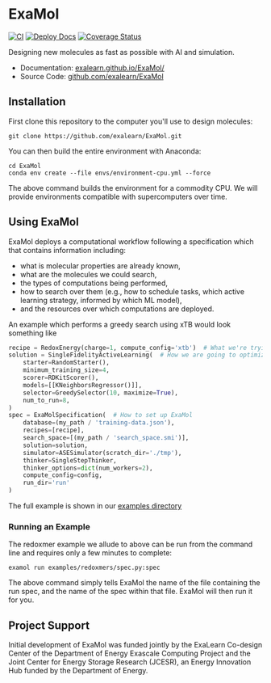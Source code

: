 # ExaMol
[![CI](https://github.com/exalearn/ExaMol/actions/workflows/python-app.yml/badge.svg)](https://github.com/exalearn/ExaMol/actions/workflows/python-app.yml)
[![Deploy Docs](https://github.com/exalearn/ExaMol/actions/workflows/gh-pages.yml/badge.svg)](https://exalearn.github.io/ExaMol/)
[![Coverage Status](https://coveralls.io/repos/github/exalearn/ExaMol/badge.svg?branch=main)](https://coveralls.io/github/exalearn/ExaMol?branch=main)

Designing new molecules as fast as possible with AI and simulation.

- Documentation: [exalearn.github.io/ExaMol/](https://exalearn.github.io/ExaMol/)
- Source Code: [github.com/exalearn/ExaMol](https://github.com/exalearn/ExaMol)

## Installation

First clone this repository to the computer you'll use to design molecules:

```commandline
git clone https://github.com/exalearn/ExaMol.git
```

You can then build the entire environment with Anaconda:

```commandline
cd ExaMol
conda env create --file envs/environment-cpu.yml --force
```

The above command builds the environment for a commodity CPU. 
We will provide environments compatible with supercomputers over time.

## Using ExaMol

ExaMol deploys a computational workflow following a specification which that contains information including:
- what is molecular properties are already known,
- what are the molecules we could search,
- the types of computations being performed,
- how to search over them (e.g., how to schedule tasks, which active learning strategy, informed by which ML model),
- and the resources over which computations are deployed.

An example which performs a greedy search using xTB would look something like

```python
recipe = RedoxEnergy(charge=1, compute_config='xtb')  # What we're trying to optimize
solution = SingleFidelityActiveLearning(  # How we are going to optimize it
    starter=RandomStarter(),
    minimum_training_size=4,
    scorer=RDKitScorer(),
    models=[[KNeighborsRegressor()]],
    selector=GreedySelector(10, maximize=True),
    num_to_run=8,
)
spec = ExaMolSpecification(  # How to set up ExaMol
    database=(my_path / 'training-data.json'),
    recipes=[recipe],
    search_space=[(my_path / 'search_space.smi')],
    solution=solution,
    simulator=ASESimulator(scratch_dir='./tmp'),
    thinker=SingleStepThinker,
    thinker_options=dict(num_workers=2),
    compute_config=config,
    run_dir='run'
)
```

The full example is shown in our [examples directory](./examples)

### Running an Example

The redoxmer example we allude to above can be run from the command line and requires only a few minutes to complete:

```commandline
examol run examples/redoxmers/spec.py:spec
```

The above command simply tells ExaMol the name of the file containing the run spec, and the name of the spec within that file.
ExaMol will then run it for you.

## Project Support

Initial development of ExaMol was funded jointly by 
the ExaLearn Co-design Center of the Department of Energy Exascale Computing Project 
and the Joint Center for Energy Storage Research (JCESR), an Energy Innovation Hub funded by the Department of Energy.
